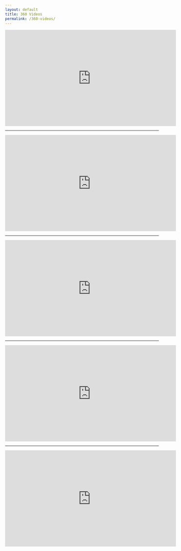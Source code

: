 ```yaml
---
layout: default
title: 360 Videos
permalink: /360-videos/
---
```

<div class="whitespace"></div>
<iframe allowfullscreen="" frameborder="0" height="315" src="https://www.youtube.com/embed/nwwG1jGpSoQ" width="560"></iframe>

<hr />

<iframe allowfullscreen="" frameborder="0" height="315" src="https://www.youtube.com/embed/oduANFtMmpg?rel=0" width="560"></iframe>

<hr />

<iframe allowfullscreen="" frameborder="0" height="315" src="https://www.youtube.com/embed/1WigdHA55nE?rel=0" width="560"></iframe>

<hr />

<iframe allowfullscreen="" frameborder="0" height="315" src="https://www.youtube.com/embed/dbetAfjjXPU?rel=0" width="560"></iframe>

<hr />

<iframe allowfullscreen="" frameborder="0" height="315" src="https://www.youtube.com/embed/2QIOqXNtmWk" width="560"></iframe>
